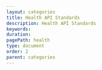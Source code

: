 ```yaml
---
layout: categories
title: Health API Standards
description: Health API Standards
keywords: 
duration: 
pagePath: health
type: document
order: 2
parent: categories
---
```

